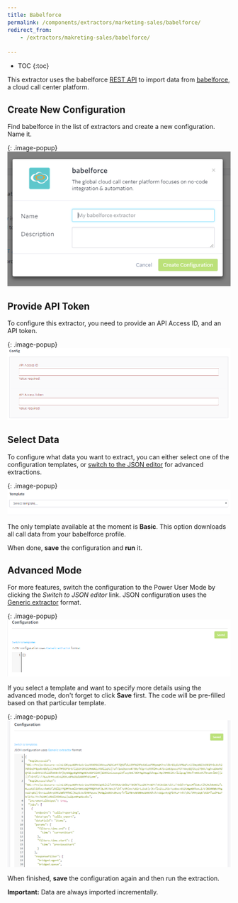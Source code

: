 ```yaml
---
title: Babelforce
permalink: /components/extractors/marketing-sales/babelforce/
redirect_from:
    - /extractors/makreting-sales/babelforce/

---
```


* TOC
{:toc}

This extractor uses the babelforce [REST API](https://www.babelforce.com/rest-api-power/) to import data from [babelforce](http://babelforce.com/), a cloud call center platform.

## Create New Configuration
Find babelforce in the list of extractors and create a new configuration. Name it.

{: .image-popup}
![Screenshot - New configuration](/components/extractors/marketing-sales/babelforce/01-new_configuration.png)

## Provide API Token
To configure this extractor, you need to provide an API Access ID, and an API token.

{: .image-popup}
![Screenshot - API token](/components/extractors/marketing-sales/babelforce/02-token.png)

## Select Data
To configure what data you want to extract, you can either select one of the configuration templates, or [switch to the JSON editor](/components/extractors/marketing-sales/babelforce/#advanced-mode) for advanced extractions.  

{: .image-popup}
![Screenshot - Template](/components/extractors/marketing-sales/babelforce/03-template.png)

The only template available at the moment is **Basic**. This option downloads all call data from your babelforce profile.

When done, **save** the configuration and **run** it.

## Advanced Mode 
For more features, switch the configuration to the Power User Mode by clicking the *Switch to JSON editor* link.
JSON configuration uses the [Generic extractor](https://developers.keboola.com/extend/generic-extractor/) format.

{: .image-popup}
![Screenshot - Advanced mode](/components/extractors/marketing-sales/babelforce/04-advanced-mode.png)

If you select a template and want to specify more details using the advanced mode, don't forget to click
**Save** first. The code will be pre-filled based on that particular template.

{: .image-popup}
![Screenshot - Pre-filled JSON](/components/extractors/marketing-sales/babelforce/05-prefilled-json.png)

When finished, **save** the configuration again and then run the extraction.

**Important:** Data are always imported incrementally.